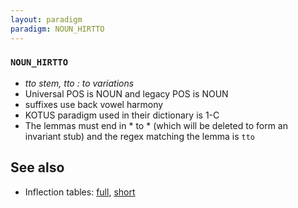 ```yaml
---
layout: paradigm
paradigm: NOUN_HIRTTO
---
```

### ` NOUN_HIRTTO `

* _tto stem, tto : to variations_
* Universal POS is NOUN and legacy POS is NOUN
* suffixes use back vowel harmony
* KOTUS paradigm used in their dictionary is 1-C
* The lemmas must end in * to * (which will be deleted to form an invariant stub) and the regex matching the lemma is ` tto `

## See also

* Inflection tables: [full](gen/H/hirtto.html), [short](gen/H/hirtto_wikt.html)

